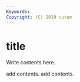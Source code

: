 ```yaml
---
Keywords:
Copyright: (C) 2019 cutem
---
```


# title

Write contents here.

add contents.
add contents.

